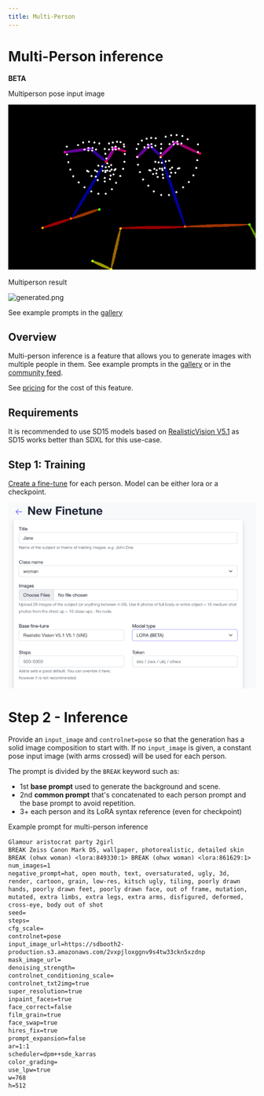 ```yaml
---
title: Multi-Person
---
```


# Multi-Person inference 
**BETA**

<div style={{ display: "grid", 'grid-template-columns': '1fr 1fr', gap: '1.5rem' }}>
<div>
<figcaption>Multiperson pose input image</figcaption>

![source.png](./img/multiperson-pose.png)
</div>

<div>
<figcaption>Multiperson result</figcaption>

![generated.png](./img/multiperson.png)
</div>

</div>

See example prompts in the [gallery](https://astria.ai/gallery?is_multiperson=true)

## Overview
Multi-person inference is a feature that allows you to generate images with multiple people in them.
See example prompts in the [gallery](https://www.astria.ai/gallery?is_multiperson=true) or in the [community feed](https://www.astria.ai/community?is_multiperson=true).

See [pricing](https://www.astria.ai/pricing) for the cost of this feature.

## Requirements
It is recommended to use SD15 models based on [RealisticVision V5.1](https://www.astria.ai/gallery/tunes/690204/prompts) as SD15 works better than SDXL for this use-case.

## Step 1: Training
[Create a fine-tune](https://www.astria.ai/tunes/new) for each person. Model can be either lora or a checkpoint.

![img.png](./img/multiperson-training.png)

# Step 2 - Inference
Provide an `input_image` and `controlnet=pose` so that the generation has a solid image composition to start with.
If no `input_image` is given, a constant pose input image (with arms crossed) will be used for each person.

The prompt is divided by the `BREAK` keyword such as:
* 1st **base prompt** used to generate the background and scene.
* 2nd **common prompt** that's concatenated to each person prompt and the base prompt to avoid repetition.
* 3+ each person and its LoRA syntax reference (even for checkpoint)

Example prompt for multi-person inference

```text
Glamour aristocrat party 2girl 
BREAK Zeiss Canon Mark D5, wallpaper, photorealistic, detailed skin 
BREAK (ohwx woman) <lora:849330:1> BREAK (ohwx woman) <lora:861629:1> 
num_images=1 
negative_prompt=hat, open mouth, text, oversaturated, ugly, 3d, render, cartoon, grain, low-res, kitsch ugly, tiling, poorly drawn hands, poorly drawn feet, poorly drawn face, out of frame, mutation, mutated, extra limbs, extra legs, extra arms, disfigured, deformed, cross-eye, body out of shot 
seed= 
steps= 
cfg_scale= 
controlnet=pose 
input_image_url=https://sdbooth2-production.s3.amazonaws.com/2vxpjloxggnv9s4tw33ckn5xzdnp 
mask_image_url= 
denoising_strength= 
controlnet_conditioning_scale= 
controlnet_txt2img=true 
super_resolution=true 
inpaint_faces=true 
face_correct=false
film_grain=true
face_swap=true
hires_fix=true
prompt_expansion=false
ar=1:1
scheduler=dpm++sde_karras
color_grading=
use_lpw=true
w=768
h=512
```


